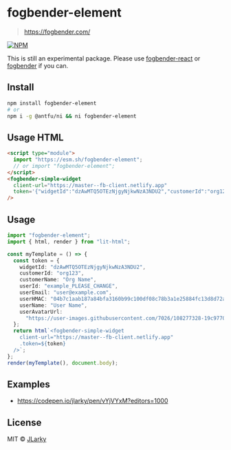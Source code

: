 # fogbender-element

> https://fogbender.com/

[![NPM](https://img.shields.io/npm/v/fogbender-element.svg)](https://www.npmjs.com/package/fogbender-element)

This is still an experimental package. Please use [fogbender-react](https://www.npmjs.com/package/fogbender-react) or [fogbender](https://www.npmjs.com/package/fogbender) if you can.

## Install

```bash
npm install fogbender-element
# or
npm i -g @antfu/ni && ni fogbender-element
```

## Usage HTML

```html
<script type="module">
  import "https://esm.sh/fogbender-element";
  // or import "fogbender-element";
</script>
<fogbender-simple-widget
  client-url="https://master--fb-client.netlify.app"
  token='{"widgetId":"dzAwMTQ5OTEzNjgyNjkwNzA3NDU2","customerId":"org123","customerName":"Org Name","userId":"example_PLEASE_CHANGE","userEmail":"user@example.com","userHMAC":"04b7c1aab187a84bfa3160b99c100df08c78b3a1e25884fc13d8d72a9b96ddc3","userName":"User Name","userAvatarUrl":"https://user-images.githubusercontent.com/7026/108277328-19c97700-712e-11eb-96d6-7de0c98c9e3d.png"}'
/>
```

## Usage

```ts
import "fogbender-element";
import { html, render } from "lit-html";

const myTemplate = () => {
  const token = {
    widgetId: "dzAwMTQ5OTEzNjgyNjkwNzA3NDU2",
    customerId: "org123",
    customerName: "Org Name",
    userId: "example_PLEASE_CHANGE",
    userEmail: "user@example.com",
    userHMAC: "04b7c1aab187a84bfa3160b99c100df08c78b3a1e25884fc13d8d72a9b96ddc3",
    userName: "User Name",
    userAvatarUrl:
      "https://user-images.githubusercontent.com/7026/108277328-19c97700-712e-11eb-96d6-7de0c98c9e3d.png", // optional
  };
  return html`<fogbender-simple-widget
    client-url="https://master--fb-client.netlify.app"
    .token=${token}
  />`;
};
render(myTemplate(), document.body);
```

## Examples

- https://codepen.io/jlarky/pen/vYjVYxM?editors=1000

## License

MIT © [JLarky](https://github.com/JLarky)
